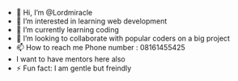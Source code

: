 - 👋 Hi, I’m @Lordmiracle
- 👀 I’m interested in learning web development
- 🌱 I’m currently learning coding
- 💞️ I’m looking to collaborate with popular coders on a big project
- 📫 How to reach me Phone number : 08161455425
-  I want to have mentors here also
- ⚡ Fun fact: I am gentle but freindly

<!---
Lordmiracle/Lordmiracle is a ✨ special ✨ repository because its `README.md` (this file) appears on your GitHub profile.
You can click the Preview link to take a look at your changes.
--->
